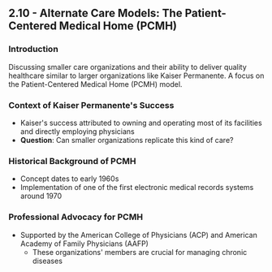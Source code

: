 ## 2.10 - Alternate Care Models: The Patient-Centered Medical Home (PCMH)

### Introduction
Discussing smaller care organizations and their ability to deliver quality healthcare similar to larger organizations like Kaiser Permanente. A focus on the Patient-Centered Medical Home (PCMH) model.

### Context of Kaiser Permanente's Success
- Kaiser's success attributed to owning and operating most of its facilities and directly employing physicians
- **Question**: Can smaller organizations replicate this kind of care?

### Historical Background of PCMH
- Concept dates to early 1960s
- Implementation of one of the first electronic medical records systems around 1970

### Professional Advocacy for PCMH
- Supported by the American College of Physicians (ACP) and American Academy of Family Physicians (AAFP)
    - These organizations' members are crucial for managing chronic diseases


